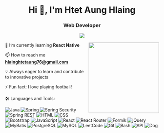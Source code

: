 <h1 align="center">Hi 👋, I'm Htet Aung Hlaing</h1>
<h3 align="center">Web Developer</h3>
<p align="center">
<img src="https://komarev.com/ghpvc/?username=MariusBongarts&label=Profile+Views" />
</p>

<img align='right' src="https://media.giphy.com/media/M9gbBd9nbDrOTu1Mqx/giphy.gif" width="230">



🌱 I’m currently learning **React Native**

📫 How to reach me **hlainghtetaung76@gmail.com**

💡 Always eager to learn and contribute to innovative projects

⚡ Fun fact: I love playing football!



🛠️ Languages and Tools: 

![Java](https://img.shields.io/badge/Java-007396?style=flat-square&logo=java&logoColor=white) ![Spring](https://img.shields.io/badge/Spring-6DB33F?style=flat-square&logo=spring&logoColor=white) ![Spring Security](https://img.shields.io/badge/Spring%20Security-6DB33F?style=flat-square&logo=spring-security&logoColor=white) ![Spring REST](https://img.shields.io/badge/Spring%20REST-6DB33F?style=flat-square&logo=spring&logoColor=white) ![HTML](https://img.shields.io/badge/HTML5-E34F26?style=flat-square&logo=html5&logoColor=white) ![CSS](https://img.shields.io/badge/CSS3-1572B6?style=flat-square&logo=css3&logoColor=white) ![Bootstrap](https://img.shields.io/badge/Bootstrap-7952B3?style=flat-square&logo=bootstrap&logoColor=white) ![JavaScript](https://img.shields.io/badge/JavaScript-F7DF1E?style=flat-square&logo=javascript&logoColor=black) ![React](https://img.shields.io/badge/React-20232A?style=flat-square&logo=react&logoColor=61DAFB) ![React Router](https://img.shields.io/badge/React%20Router-CA4245?style=flat-square&logo=react-router&logoColor=white) ![Formik](https://img.shields.io/badge/Formik-424242?style=flat-square&logo=formik&logoColor=white) ![jQuery](https://img.shields.io/badge/jQuery-0769AD?style=flat-square&logo=jquery&logoColor=white) ![MyBatis](https://img.shields.io/badge/MyBatis-B72E0E?style=flat-square&logo=mybatis&logoColor=white) ![PostgreSQL](https://img.shields.io/badge/PostgreSQL-336791?style=flat-square&logo=postgresql&logoColor=white) ![MySQL](https://img.shields.io/badge/MySQL-4479A1?style=flat-square&logo=mysql&logoColor=white) 
![LeetCode](https://img.shields.io/badge/LeetCode-FFA116?style=flat-square&logo=leetcode&logoColor=black) ![Git](https://img.shields.io/badge/Git-F05032?style=flat-square&logo=git&logoColor=white) ![Bash](https://img.shields.io/badge/GNU%20Bash-4EAA25?style=flat-square&logo=gnu-bash&logoColor=white) ![API](https://img.shields.io/badge/API-00599C?style=flat-square&logo=api&logoColor=white) ![Dog](https://img.shields.io/badge/Dog-FF69B4?style=flat-square&logo=dog&logoColor=white)
